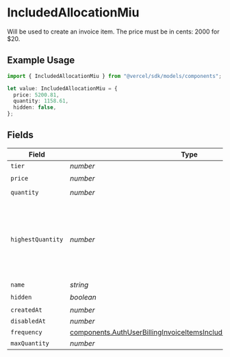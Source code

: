 # IncludedAllocationMiu

Will be used to create an invoice item. The price must be in cents: 2000 for $20.

## Example Usage

```typescript
import { IncludedAllocationMiu } from "@vercel/sdk/models/components";

let value: IncludedAllocationMiu = {
  price: 5200.81,
  quantity: 1158.61,
  hidden: false,
};
```

## Fields

| Field                                                                                                                                                        | Type                                                                                                                                                         | Required                                                                                                                                                     | Description                                                                                                                                                  |
| ------------------------------------------------------------------------------------------------------------------------------------------------------------ | ------------------------------------------------------------------------------------------------------------------------------------------------------------ | ------------------------------------------------------------------------------------------------------------------------------------------------------------ | ------------------------------------------------------------------------------------------------------------------------------------------------------------ |
| `tier`                                                                                                                                                       | *number*                                                                                                                                                     | :heavy_minus_sign:                                                                                                                                           | N/A                                                                                                                                                          |
| `price`                                                                                                                                                      | *number*                                                                                                                                                     | :heavy_check_mark:                                                                                                                                           | N/A                                                                                                                                                          |
| `quantity`                                                                                                                                                   | *number*                                                                                                                                                     | :heavy_check_mark:                                                                                                                                           | N/A                                                                                                                                                          |
| `highestQuantity`                                                                                                                                            | *number*                                                                                                                                                     | :heavy_minus_sign:                                                                                                                                           | The highest quantity in the current period. Used to render the correct enable/disable UI for add-ons.                                                        |
| `name`                                                                                                                                                       | *string*                                                                                                                                                     | :heavy_minus_sign:                                                                                                                                           | N/A                                                                                                                                                          |
| `hidden`                                                                                                                                                     | *boolean*                                                                                                                                                    | :heavy_check_mark:                                                                                                                                           | N/A                                                                                                                                                          |
| `createdAt`                                                                                                                                                  | *number*                                                                                                                                                     | :heavy_minus_sign:                                                                                                                                           | N/A                                                                                                                                                          |
| `disabledAt`                                                                                                                                                 | *number*                                                                                                                                                     | :heavy_minus_sign:                                                                                                                                           | N/A                                                                                                                                                          |
| `frequency`                                                                                                                                                  | [components.AuthUserBillingInvoiceItemsIncludedAllocationMiuFrequency](../../models/components/authuserbillinginvoiceitemsincludedallocationmiufrequency.md) | :heavy_minus_sign:                                                                                                                                           | N/A                                                                                                                                                          |
| `maxQuantity`                                                                                                                                                | *number*                                                                                                                                                     | :heavy_minus_sign:                                                                                                                                           | N/A                                                                                                                                                          |